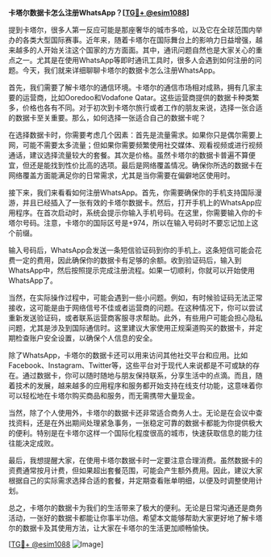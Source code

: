 **卡塔尔数据卡怎么注册WhatsApp？[[TG💪+ @esim1088](https://t.me/s/esim1088)]**

提到卡塔尔，很多人第一反应可能是那座奢华的城市多哈，以及它在全球范围内举办的各类大型国际赛事。近年来，随着卡塔尔在国际舞台上的影响力日益增强，越来越多的人开始关注这个国家的方方面面。其中，通讯问题自然也是大家关心的重点之一。尤其是在使用WhatsApp等即时通讯工具时，很多人会遇到如何注册的问题。今天，我们就来详细聊聊卡塔尔的数据卡怎么注册WhatsApp。

首先，我们需要了解卡塔尔的通信环境。卡塔尔的通信市场相对成熟，拥有几家主要的运营商，比如Ooredoo和Vodafone Qatar。这些运营商提供的数据卡种类繁多，价格也各有不同。对于初次到卡塔尔旅行或者工作的朋友来说，选择一张合适的数据卡至关重要。那么，如何选择一张适合自己的数据卡呢？

在选择数据卡时，你需要考虑几个因素：首先是流量需求。如果你只是偶尔需要上网，可能不需要太多流量；但如果你需要频繁使用社交媒体、观看视频或进行视频通话，建议选择流量较大的套餐。其次是价格。虽然卡塔尔的数据卡普遍不算便宜，但还是能找到性价比高的选项。最后是网络覆盖情况。确保你所选的数据卡在网络覆盖方面能满足你的日常需求，尤其是当你需要在偏僻地区使用时。

接下来，我们来看看如何注册WhatsApp。首先，你需要确保你的手机支持国际漫游，并且已经插入了一张有效的卡塔尔数据卡。然后，打开手机上的WhatsApp应用程序。在首次启动时，系统会提示你输入手机号码。在这里，你需要输入你的卡塔尔号码。注意，卡塔尔的国际区号是+974，所以在输入号码时不要忘记加上这个前缀。

输入号码后，WhatsApp会发送一条短信验证码到你的手机上。这条短信可能会花费一定的费用，因此确保你的数据卡有足够的余额。收到验证码后，输入到WhatsApp中，然后按照提示完成注册流程。如果一切顺利，你就可以开始使用WhatsApp了。

当然，在实际操作过程中，可能会遇到一些小问题。例如，有时候验证码无法正常接收，这可能是由于网络信号不佳或者运营商的问题。在这种情况下，你可以尝试重新发送验证码，或者联系运营商客服寻求帮助。此外，有些用户可能会担心隐私问题，尤其是涉及到国际通信时。这里建议大家使用正规渠道购买的数据卡，并定期检查账户安全设置，以确保个人信息的安全。

除了WhatsApp，卡塔尔的数据卡还可以用来访问其他社交平台和应用。比如Facebook、Instagram、Twitter等，这些平台对于现代人来说都是不可或缺的存在。通过数据卡，你可以随时随地与朋友保持联系，分享生活中的点滴。而且，随着技术的发展，越来越多的应用程序和服务都开始支持在线支付功能，这意味着你可以轻松地在卡塔尔购买商品和服务，而无需携带大量现金。

当然，除了个人使用外，卡塔尔的数据卡还非常适合商务人士。无论是在会议中查找资料，还是在外出期间处理紧急事务，一张稳定可靠的数据卡都能为你提供极大的便利。特别是在卡塔尔这样一个国际化程度很高的城市，快速获取信息的能力往往能决定成败。

最后，我想提醒大家，在使用卡塔尔数据卡时一定要注意合理消费。虽然数据卡的资费通常按月计费，但如果超出套餐范围，可能会产生额外费用。因此，建议大家根据自己的实际需求选择合适的套餐，并定期查看账单明细，以便及时调整使用计划。

总之，卡塔尔的数据卡为我们的生活带来了极大的便利。无论是日常沟通还是商务活动，一张好的数据卡都能让你事半功倍。希望本文能够帮助大家更好地了解卡塔尔的数据卡及其使用方法，让大家在卡塔尔的生活更加顺畅愉快。

[[TG💪+ @esim1088](https://t.me/s/esim1088) ![Image](https://i.postimg.cc/4NQfJmqS/Snipaste-2025-05-13-00-14-12.png)]